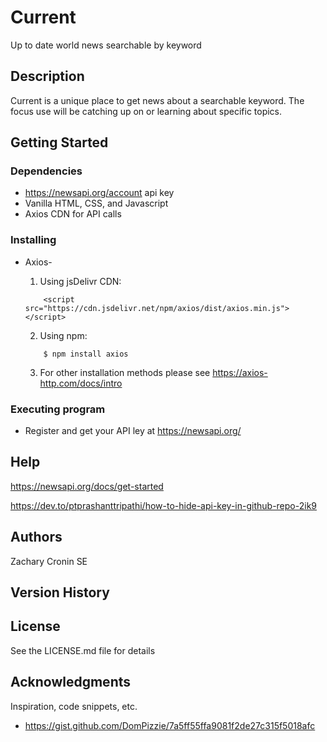 # Current
Up to date world news searchable by keyword

## Description

Current is a unique place to get news about a searchable keyword. The focus use will be catching up on or learning about specific topics. 

## Getting Started

### Dependencies

* https://newsapi.org/account api key
* Vanilla HTML, CSS, and Javascript
* Axios CDN for API calls 

### Installing

* Axios- 

	1. Using jsDelivr CDN:

	```
		<script src="https://cdn.jsdelivr.net/npm/axios/dist/axios.min.js"></script>

	```

	2. Using npm:

	```
		$ npm install axios

	```
	
	3. For other installation methods please see https://axios-http.com/docs/intro

### Executing program

* Register and get your API ley at https://newsapi.org/


## Help

https://newsapi.org/docs/get-started

https://dev.to/ptprashanttripathi/how-to-hide-api-key-in-github-repo-2ik9


## Authors
Zachary Cronin SE

## Version History

## License

See the LICENSE.md file for details

## Acknowledgments

Inspiration, code snippets, etc.
* https://gist.github.com/DomPizzie/7a5ff55ffa9081f2de27c315f5018afc
